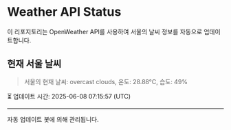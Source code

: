 
# Weather API Status

이 리포지토리는 OpenWeather API를 사용하여 서울의 날씨 정보를 자동으로 업데이트합니다.

## 현재 서울 날씨
> 서울의 현재 날씨: overcast clouds, 온도: 28.88°C, 습도: 49%

⏳ 업데이트 시간: 2025-06-08 07:15:57 (UTC)

---
자동 업데이트 봇에 의해 관리됩니다.
